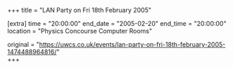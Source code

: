 +++
title = "LAN Party on Fri 18th February 2005"

[extra]
time = "20:00:00"
end_date = "2005-02-20"
end_time = "20:00:00"
location = "Physics Concourse Computer Rooms"

original = "https://uwcs.co.uk/events/lan-party-on-fri-18th-february-2005-1474488964816/"    
+++



